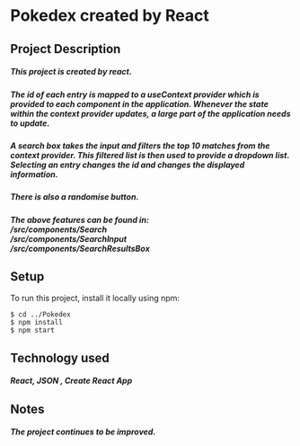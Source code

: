 # Pokedex created by React

## Project Description
##### This project is created by react. 
##### The id of each entry is mapped to a **useContext** provider which is provided to each component in the application. Whenever the state within the context provider updates, a large part of the application needs to update. 
##### A search box takes the input and filters the top 10 matches from the context provider. This filtered list is then used to provide a dropdown list. Selecting an entry changes the id and changes the displayed information. 
##### There is also a randomise button.

##### The above features can be found in: <br>  /src/components/Search <br>  /src/components/SearchInput <br>  /src/components/SearchResultsBox
## Setup
To run this project, install it locally using npm:

```
$ cd ../Pokedex
$ npm install
$ npm start
```
## Technology used
##### React, JSON , Create React App
## Notes
##### The project continues to be improved. 

